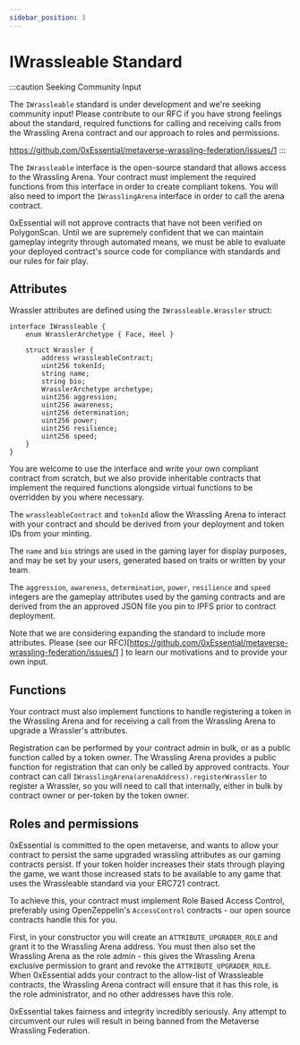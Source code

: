 ```yaml
---
sidebar_position: 3
---
```


# IWrassleable Standard

:::caution Seeking Community Input

The `IWrassleable` standard is under development and we're seeking community input! Please contribute to our RFC if you have strong feelings about the standard, required functions for calling and receiving calls from the Wrassling Arena contract and our approach to roles and permissions.

https://github.com/0xEssential/metaverse-wrassling-federation/issues/1
:::

The `IWrassleable` interface is the open-source standard that allows access to the Wrassling Arena. Your contract must implement the required functions from this interface in order to create compliant tokens. You will also need to import the `IWrasslingArena` interface in order to call the arena contract.

0xEssential will not approve contracts that have not been verified on PolygonScan. Until we are supremely confident that we can maintain gameplay integrity through automated means, we must be able to evaluate your deployed contract's source code for compliance with standards and our rules for fair play.

## Attributes

Wrassler attributes are defined using the `IWrassleable.Wrassler` struct:

```solidity
interface IWrassleable {
    enum WrasslerArchetype { Face, Heel } 

    struct Wrassler {
        address wrassleableContract;
        uint256 tokenId;
        string name;
        string bio;
        WrasslerArchetype archetype;
        uint256 aggression;
        uint256 awareness;
        uint256 determination;
        uint256 power;
        uint256 resilience;
        uint256 speed;
    }
}
```

You are welcome to use the interface and write your own compliant contract from scratch, but we also provide inheritable contracts that implement the required functions alongside virtual functions to be overridden by you where necessary.

The `wrassleableContract` and `tokenId` allow the Wrassling Arena to interact with your contract and should be derived from your deployment and token IDs from your minting. 

The `name` and `bio` strings are used in the gaming layer for display purposes, and may be set by your users, generated based on traits or written by your team.

The `aggression`, `awareness`, `determination`, `power`, `resilience` and `speed` integers are the gameplay attributes used by the gaming contracts and are derived from the an approved JSON file you pin to IPFS prior to contract deployment.

Note that we are considering expanding the standard to include more attributes. Please (see our RFC)[https://github.com/0xEssential/metaverse-wrassling-federation/issues/1
] to learn our motivations and to provide your own input.

## Functions

Your contract must also implement functions to handle registering a token in the Wrassling Arena and for receiving a call from the Wrassling Arena to upgrade a Wrassler's attributes.

Registration can be performed by your contract admin in bulk, or as a public function called by a token owner. The Wrassling Arena provides a public function for registration that can only be called by approved contracts. Your contract can call `IWrasslingArena(arenaAddress).registerWrassler` to register a Wrassler, so you will need to call that internally, either in bulk by contract owner or per-token by the token owner.

## Roles and permissions

0xEssential is committed to the open metaverse, and wants to allow your contract to persist the same upgraded wrassling attributes as our gaming contracts persist. If your token holder increases their stats through playing the game, we want those increased stats to be available to any game that uses the Wrassleable standard via your ERC721 contract.

To achieve this, your contract must implement Role Based Access Control, preferably using OpenZeppelin's `AccessControl` contracts - our open source contracts handle this for you.

First, in your constructor you will create an `ATTRIBUTE_UPGRADER_ROLE` and grant it to the Wrassling Arena address. You must then also set the Wrassling Arena as the role admin - this gives the Wrassling Arena exclusive permission to grant and revoke the `ATTRIBUTE_UPGRADER_ROLE`. When 0xEssential adds your contract to the allow-list of Wrassleable contracts, the Wrassling Arena contract will ensure that it has this role, is the role administrator, and no other addresses have this role.

0xEssential takes fairness and integrity incredibly seriously. Any attempt to circumvent our rules will result in being banned from the Metaverse Wrassling Federation.
